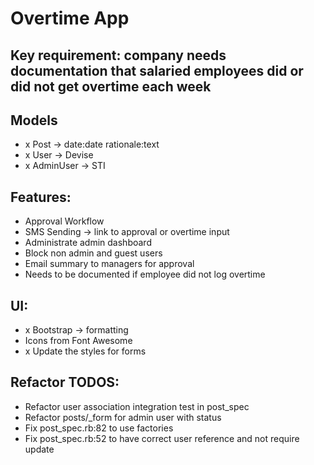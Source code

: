 # Overtime App

## Key requirement: company needs documentation that salaried employees did or did not get overtime each week

## Models
- x Post -> date:date rationale:text
- x User -> Devise
- x AdminUser -> STI

## Features:
- Approval Workflow
- SMS Sending -> link to approval or overtime input
- Administrate admin dashboard
- Block non admin and guest users
- Email summary to managers for approval
- Needs to be documented if employee did not log overtime

## UI:
- x Bootstrap -> formatting
- Icons from Font Awesome
- x Update the styles for forms

## Refactor TODOS:
- Refactor user association integration test in post_spec
- Refactor posts/_form for admin user with status
- Fix post_spec.rb:82 to use factories
- Fix post_spec.rb:52 to have correct user reference and not require update